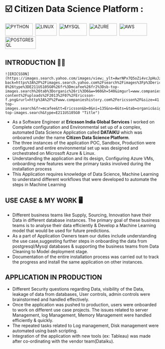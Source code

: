 # ☑️ Citizen Data Science Platform :

<div>
  <img src= "https://img.shields.io/badge/Python-FFD43B?style=for-the-badge&logo=python&logoColor=blue" title= "PYTHON" alt= "PYTHON" width="90" height="40"/>&nbsp;
  <img src= "https://img.shields.io/badge/Linux-FCC624?style=for-the-badge&logo=linux&logoColor=blacke" title= "LINUX" alt= "LINUX" width="70" height="40"/>&nbsp;
  <img src= "https://img.shields.io/badge/MySQL-005C84?style=for-the-badge&logo=mysql&logoColor=white" title = "MYSQL" alt ="MYSQL" width="90" height="40"/>&nbsp;
  <img src= "https://img.shields.io/badge/microsoft%20azure-0089D6?style=for-the-badge&logo=microsoft-azure&logoColor=white" title = "AZURE" alt ="AZURE" width="90" height="40"/>&nbsp;
   <img src= "https://img.shields.io/badge/Amazon_AWS-FF9900?style=for-the-badge&logo=amazonaws&logoColor=white" title = "AWS" alt ="AWS" width="90" height="40"/>&nbsp;
   <img src= "https://img.shields.io/badge/PostgreSQL-316192?style=for-the-badge&logo=postgresql&logoColor=white" title = "POSTGRESQL" alt ="POSTGRESQL" width="100" height="40"/>&nbsp;
 </div>
 
## INTRODUCTION 🙋‍♂️

    ![ERICSSON](https://images.search.yahoo.com/images/view;_ylt=AwrNPx7Q5oZi4vcJpHuJzbkF;_ylu=c2VjA3NyBHNsawNpbWcEb2lkA2EyOWI5YjA4ZDAzMjEwYjQ2YzUxN2E4N2I1OTU5OWQwBGdwb3MDNgRpdANiaW5n?back=https%3A%2F%2Fimages.search.yahoo.com%2Fsearch%2Fimages%3Fp%3Dericsson%26ei%3DUTF-8%26type%3DE211US105G0%26fr%3Dmcafee%26fr2%3Dsb-top-images.search%26tab%3Dorganic%26ri%3D6&w=960&h=540&imgurl=www.companieshistory.com%2Fwp-content%2Fuploads%2F2013%2F07%2FEricsson-f.png&rurl=http%3A%2F%2Fwww.companieshistory.com%2Fericsson%2F&size=41.7KB&p=ericsson&oid=a29b9b08d03210b46c517a87b59599d0&fr2=sb-top-images.search&fr=mcafee&tt=Ericsson&b=0&ni=135&no=6&ts=&tab=organic&sigr=pWo0ilr.0p_D&sigb=27GleqEIF3dW&sigi=8xP4l6BobzkC&sigt=NTWJiemZbEGV&.crumb=dU6kku336v3&fr=mcafee&fr2=sb-top-images.search&type=E211US105G0 "Title")

  * As a Software Engineer at **Ericsson India Global Services** I worked on Complete configuration and Environmental set up of a complex, automated Data Science Application called **DATAIKU** which was onboared under the name **Citizen Data Science Platform**.
  * The three instances of the application POC, Sandbox, Production were configured and entire environmental set up was designed and orchestrated on Microsoft Azure & Linux.
  * Understanding the application and its design, Configuring Azure VMs, onboarding new features were the primary tasks involved during the installation process
  * This Application requires knowledge of Data Science, Machine Learning to understand different workflows that were developed to automate the steps in Machine Learning

## USE CASE & MY WORK 🖥️   
  * Different business teams like Supply, Sourcing, Innovation have their Data in different database instances. The primary goal of these business teams is to analyse their data efficiently & Develop a Machine Learning model that would be used for future predictions. 
  * As a part of Application Owners team our duties include understanding the use case,suggesting further steps in onboarding the data from postgresql/Mysql databases & supporting the business teams from Data Cleaning to Model deployment stage.
  * Documentation of the entire installation process was carried out to track the progress and install the same application on other instances.
  
## APPLICATION IN PRODUCTION
  * Different Security questions regarding Data, visibility of the Data, leakage of data from databases, User controls, admin controls were brainstormed and handled effectively.
  * Once the application was pushed to production, users were onboarded to work on different use case projects. The issues related to server Management, log Management, Memory Management were handled efficiently & quickly.
  * The repeated tasks related to Log management, Disk management were automated using bash scripting.
  * Integration of the application with new tools (ex: Tableau) was made after co-ordinating with the vendor team(Dataiku).
  
  
